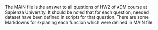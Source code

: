 The MAIN file is the answer to all questions of HW2 of ADM course at Sapienza University.
It should be noted that for each question, needed dataset have been defined in scripts for that question.
There are some Markdowns for explaning each function which were defined in MAIN file.
